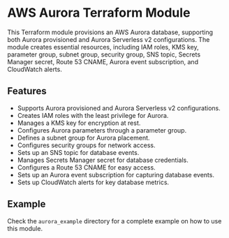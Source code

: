 # AWS Aurora Terraform Module

This Terraform module provisions an AWS Aurora database, supporting both Aurora provisioned and Aurora Serverless v2 configurations. The module creates essential resources, including IAM roles, KMS key, parameter group, subnet group, security group, SNS topic, Secrets Manager secret, Route 53 CNAME, Aurora event subscription, and CloudWatch alerts.

## Features

- Supports Aurora provisioned and Aurora Serverless v2 configurations.
- Creates IAM roles with the least privilege for Aurora.
- Manages a KMS key for encryption at rest.
- Configures Aurora parameters through a parameter group.
- Defines a subnet group for Aurora placement.
- Configures security groups for network access.
- Sets up an SNS topic for database events.
- Manages Secrets Manager secret for database credentials.
- Configures a Route 53 CNAME for easy access.
- Sets up an Aurora event subscription for capturing database events.
- Sets up CloudWatch alerts for key database metrics.

## Example
Check the `aurora_example` directory for a complete example on how to use this module.
